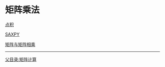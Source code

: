 # 矩阵乘法

[点积](xdoty/ReadME.md)

[SAXPY](saxpy/ReadME.md)

[矩阵与矩阵相乘](mmm/ReadME.md)

---
[父目录:矩阵计算](../ReadME.md)